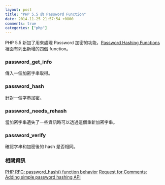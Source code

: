 ```yaml
---
layout: post
title: "PHP 5.5 的 Password Function"
date: 2014-11-25 21:57:54 +0800
comments: true
categories: ["php"]
---
```


<!-- more -->

PHP 5.5 新加了用來處理 Password 加密的功能，[Password Hashing Functions] 裡面有列出新增的四個 function。

### password_get_info
傳入一個加密字串取得。

### password_hash
針對一個字串加密。

### password_needs_rehash
當加密字串遺失了一些資訊時可以透過這個重新加密字串。

### password_verify
確認字串和加密後的 hash 是否相同。


### 相關資訊
[PHP RFC: password_hash() function behavior]
[Request for Comments: Adding simple password hashing API]

[Password Hashing Functions]:http://php.net/manual/en/ref.password.php
[PHP RFC: password_hash() function behavior]:https://wiki.php.net/rfc/password_hash_spec
[Request for Comments: Adding simple password hashing API]:https://wiki.php.net/rfc/password_hash